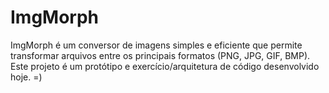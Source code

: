 # ImgMorph
ImgMorph é um conversor de imagens simples e eficiente que permite transformar arquivos entre os principais formatos (PNG, JPG, GIF, BMP). Este projeto é um protótipo e exercício/arquitetura de código desenvolvido hoje. =)
